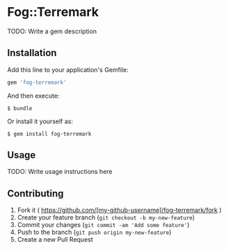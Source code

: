 # Fog::Terremark

TODO: Write a gem description

## Installation

Add this line to your application's Gemfile:

```ruby
gem 'fog-terremark'
```

And then execute:

    $ bundle

Or install it yourself as:

    $ gem install fog-terremark

## Usage

TODO: Write usage instructions here

## Contributing

1. Fork it ( https://github.com/[my-github-username]/fog-terremark/fork )
2. Create your feature branch (`git checkout -b my-new-feature`)
3. Commit your changes (`git commit -am 'Add some feature'`)
4. Push to the branch (`git push origin my-new-feature`)
5. Create a new Pull Request
